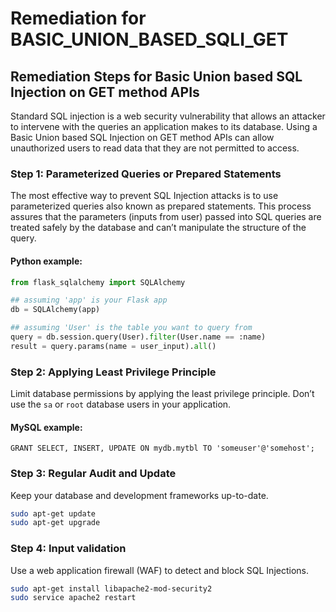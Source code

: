 # Remediation for BASIC_UNION_BASED_SQLI_GET

## Remediation Steps for Basic Union based SQL Injection on GET method APIs

Standard SQL injection is a web security vulnerability that allows an attacker to intervene with the queries an application makes to its database. Using a Basic Union based SQL Injection on GET method APIs can allow unauthorized users to read data that they are not permitted to access. 

### Step 1: Parameterized Queries or Prepared Statements
The most effective way to prevent SQL Injection attacks is to use parameterized queries also known as prepared statements. This process assures that the parameters (inputs from user) passed into SQL queries are treated safely by the database and can’t manipulate the structure of the query.

#### Python example:

```python
from flask_sqlalchemy import SQLAlchemy

## assuming 'app' is your Flask app
db = SQLAlchemy(app)

## assuming 'User' is the table you want to query from
query = db.session.query(User).filter(User.name == :name)
result = query.params(name = user_input).all()
```

### Step 2: Applying Least Privilege Principle
Limit database permissions by applying the least privilege principle. Don’t use the `sa` or `root` database users in your application.

#### MySQL example:

```mysql
GRANT SELECT, INSERT, UPDATE ON mydb.mytbl TO 'someuser'@'somehost';
```

### Step 3: Regular Audit and Update
Keep your database and development frameworks up-to-date.

```bash
sudo apt-get update
sudo apt-get upgrade
```

### Step 4: Input validation
Use a web application firewall (WAF) to detect and block SQL Injections.

```bash
sudo apt-get install libapache2-mod-security2
sudo service apache2 restart
```